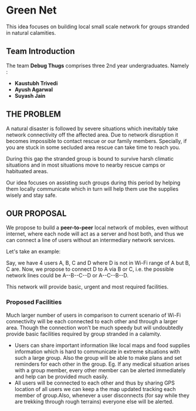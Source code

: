 # Green Net

This idea focuses on building local small scale network for groups stranded in natural calamities. 

## Team Introduction 

The team **Debug Thugs** comprises three 2nd year undergraduates. Namely :

- **Kaustubh Trivedi**
- **Ayush Agarwal**
- **Suyash Jain**

## THE PROBLEM

A natural disaster is followed by severe situations which inevitably take network connectivity off the affected area. Due to network disruption it becomes impossible to contact rescue or our family members. Specially, if you are stuck in some secluded area rescue can take time to reach you.

During this gap the stranded group is bound to survive harsh climatic situations and in most situations move to nearby rescue camps or habituated areas.

Our idea focuses on assisting such groups during this period by helping them locally communicate which in turn will help them use the supplies wisely and stay safe.

## OUR PROPOSAL

We propose to build a **peer-to-peer** local network of mobiles, even without internet, where each node will act as a server and host both, and thus we can connect a line of users without an intermediary network services.

Let's take an example:

Say, we have 4 users A, B, C and D where D is not in Wi-Fi range of A but B, C are. Now, we propose to connect D to A via B or C, i.e. the possible network lines could be A--B--C--D or A--C--B--D.

This network will provide basic, urgent and most required facilities.

### Proposed Facilities

Much larger number of users in comparison to current scenario of Wi-Fi connectivity will be each connected to each other and through a larger area.
Though the connection won’t be much speedy but will undoubtedly provide basic facilities required by group stranded in a calamity.

- Users can share important information like local maps and food supplies information which is hard to communicate in extreme situations with such a large group. Also the group will be able to make plans and set reminders for each other in the group. 
  Eg. If any medical situation arises with a group member, every other member can be alerted immediately and help can be provided much easily.
- All users will be connected to each other and thus by sharing GPS location of all users we can keep a the map updated tracking each member of group.Also, whenever a user disconnects (for say while they are trekking through rough terrains) everyone else will be alerted.

